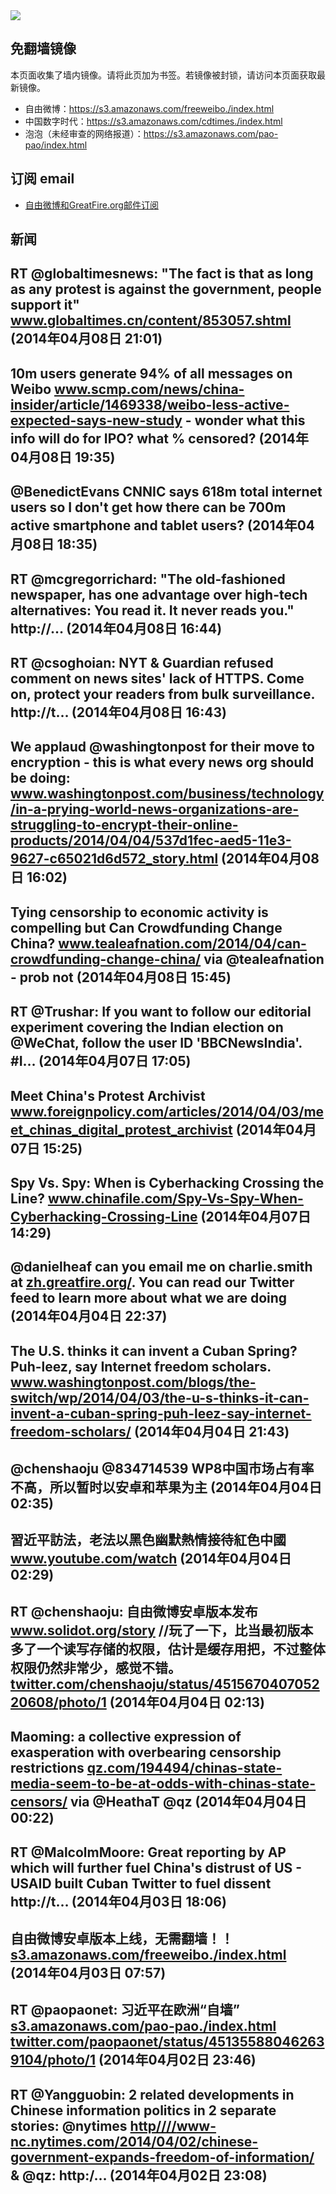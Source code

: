 <img src="https://raw.githubusercontent.com/greatfire/z/master/logos.gif" />

## 免翻墙镜像
本页面收集了墙内镜像。请将此页加为书签。若镜像被封锁，请访问本页面获取最新镜像。
* 自由微博：https://s3.amazonaws.com/freeweibo./index.html
* 中国数字时代：https://s3.amazonaws.com/cdtimes./index.html
* 泡泡（未经审查的网络报道）：https://s3.amazonaws.com/pao-pao/index.html

## 订阅 email
* <a href="https://greatfire.us7.list-manage.com/subscribe?u=854fca58782082e0cbdf204a0&id=c78949b93c">自由微博和GreatFire.org邮件订阅</a>
		
## 新闻
RT @globaltimesnews: "The fact is that as long as any protest is against the government, people support it" <a href="http://www.globaltimes.cn/content/853057.shtml?utm_content=buffer2de3d&utm_medium=social&utm_source=twitter.com&utm_campaign=buffer#.U0NjZUZRHTo">www.globaltimes.cn/content/853057.shtml</a> (2014年04月08日 21:01)
 ---
10m users generate 94% of all messages on Weibo <a href="http://www.scmp.com/news/china-insider/article/1469338/weibo-less-active-expected-says-new-study?utm_content=bufferb8310&utm_medium=social&utm_source=twitter.com&utm_campaign=buffer">www.scmp.com/news/china-insider/article/1469338/weibo-less-active-expected-says-new-study</a> - wonder what this info will do for IPO? what % censored? (2014年04月08日 19:35)
 ---
@BenedictEvans CNNIC says 618m total internet users so I don't get how there can be 700m active smartphone and tablet users? (2014年04月08日 18:35)
 ---
RT @mcgregorrichard: "The old-fashioned newspaper, has one advantage over high-tech alternatives: You read it. It never reads you." http://… (2014年04月08日 16:44)
 ---
RT @csoghoian: NYT &amp; Guardian refused comment on  news sites' lack of HTTPS. Come on, protect your readers from bulk surveillance. http://t… (2014年04月08日 16:43)
 ---
We applaud @washingtonpost for their move to encryption - this is what every news org should be doing: <a href="http://www.washingtonpost.com/business/technology/in-a-prying-world-news-organizations-are-struggling-to-encrypt-their-online-products/2014/04/04/537d1fec-aed5-11e3-9627-c65021d6d572_story.html">www.washingtonpost.com/business/technology/in-a-prying-world-news-organizations-are-struggling-to-encrypt-their-online-products/2014/04/04/537d1fec-aed5-11e3-9627-c65021d6d572_story.html</a> (2014年04月08日 16:02)
 ---
Tying censorship to economic activity is compelling but Can Crowdfunding Change China? <a href="http://www.tealeafnation.com/2014/04/can-crowdfunding-change-china/#sthash.o1Vb49yA.uxfs">www.tealeafnation.com/2014/04/can-crowdfunding-change-china/</a> via @tealeafnation - prob not (2014年04月08日 15:45)
 ---
RT @Trushar: If you want to follow our editorial experiment covering the Indian election on @WeChat, follow the user ID 'BBCNewsIndia'.  #I… (2014年04月07日 17:05)
 ---
Meet China's Protest Archivist <a href="http://www.foreignpolicy.com/articles/2014/04/03/meet_chinas_digital_protest_archivist">www.foreignpolicy.com/articles/2014/04/03/meet_chinas_digital_protest_archivist</a> (2014年04月07日 15:25)
 ---
Spy Vs. Spy: When is Cyberhacking Crossing the Line? <a href="https://www.chinafile.com/Spy-Vs-Spy-When-Cyberhacking-Crossing-Line">www.chinafile.com/Spy-Vs-Spy-When-Cyberhacking-Crossing-Line</a> (2014年04月07日 14:29)
 ---
@danielheaf can you email me on charlie.smith at <a href="https://zh.greatfire.org/">zh.greatfire.org/</a>. You can read our Twitter feed to learn more about what we are doing (2014年04月04日 22:37)
 ---
The U.S. thinks it can invent a Cuban Spring? Puh-leez, say Internet freedom scholars. <a href="http://www.washingtonpost.com/blogs/the-switch/wp/2014/04/03/the-u-s-thinks-it-can-invent-a-cuban-spring-puh-leez-say-internet-freedom-scholars/">www.washingtonpost.com/blogs/the-switch/wp/2014/04/03/the-u-s-thinks-it-can-invent-a-cuban-spring-puh-leez-say-internet-freedom-scholars/</a> (2014年04月04日 21:43)
 ---
@chenshaoju @834714539 WP8中国市场占有率不高，所以暂时以安卓和苹果为主 (2014年04月04日 02:35)
 ---
習近平訪法，老法以黑色幽默熱情接待紅色中國  <a href="https://www.youtube.com/watch?v=Uv89nU1hDZk&feature=youtu.be">www.youtube.com/watch</a> (2014年04月04日 02:29)
 ---
RT @chenshaoju: 自由微博安卓版本发布 <a href="http://www.solidot.org/story?sid=38993">www.solidot.org/story</a> //玩了一下，比当最初版本多了一个读写存储的权限，估计是缓存用把，不过整体权限仍然非常少，感觉不错。 <a href="https://twitter.com/chenshaoju/status/451567040705220608/photo/1">twitter.com/chenshaoju/status/451567040705220608/photo/1</a> (2014年04月04日 02:13)
 ---
Maoming: a collective expression of exasperation with overbearing censorship restrictions <a href="http://qz.com/194494/chinas-state-media-seem-to-be-at-odds-with-chinas-state-censors/#/h/58577,3/">qz.com/194494/chinas-state-media-seem-to-be-at-odds-with-chinas-state-censors/</a> via @HeathaT @qz (2014年04月04日 00:22)
 ---
RT @MalcolmMoore: Great reporting by AP which will further fuel China's distrust of US - USAID built Cuban Twitter to fuel dissent http://t… (2014年04月03日 18:06)
 ---
自由微博安卓版本上线，无需翻墙！！ <a href="https://s3.amazonaws.com/freeweibo./index.html?u=android">s3.amazonaws.com/freeweibo./index.html</a> (2014年04月03日 07:57)
 ---
RT @paopaonet: 习近平在欧洲“自墙” <a href="https://s3.amazonaws.com/pao-pao./index.html?u=article/64">s3.amazonaws.com/pao-pao./index.html</a> <a href="https://twitter.com/paopaonet/status/451355880462639104/photo/1">twitter.com/paopaonet/status/451355880462639104/photo/1</a> (2014年04月02日 23:46)
 ---
RT @Yangguobin: 2 related developments in Chinese information politics in 2 separate stories: @nytimes <a href="HTTP://http:////www-nc.nytimes.com/2014/04/02/chinese-government-expands-freedom-of-information/?=_php=true&_type=blogs&_php=true&_type=blogs&_php=true&_type=blogs&_php=true&_type=blogs&_php=true&_type=blogs&_php=true&_type=blogs&_php=true&_type=blogs&_r=6&">http////www-nc.nytimes.com/2014/04/02/chinese-government-expands-freedom-of-information/</a>
&amp; @qz: http:/… (2014年04月02日 23:08)
 ---
